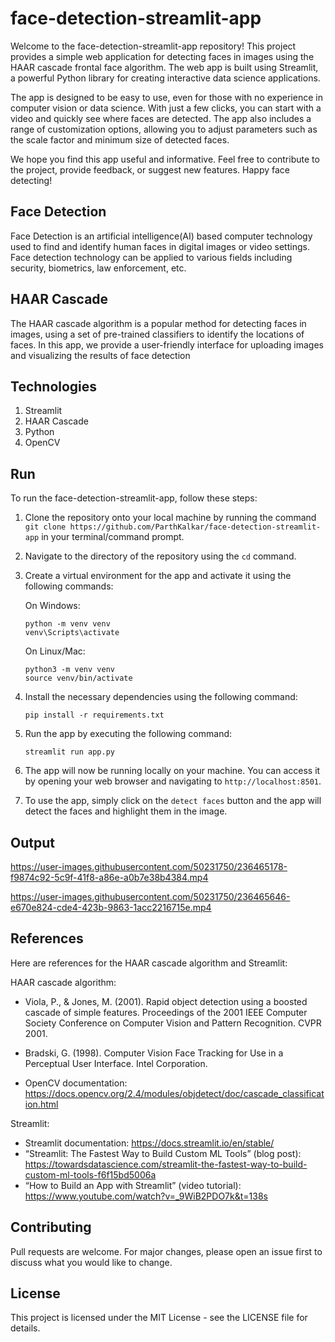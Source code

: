 # face-detection-streamlit-app
Welcome to the face-detection-streamlit-app repository! This project provides a simple web application for detecting faces in images using the HAAR cascade frontal face algorithm. The web app is built using Streamlit, a powerful Python library for creating interactive data science applications.

The app is designed to be easy to use, even for those with no experience in computer vision or data science. With just a few clicks, you can start with a video and quickly see where faces are detected. The app also includes a range of customization options, allowing you to adjust parameters such as the scale factor and minimum size of detected faces.

We hope you find this app useful and informative. Feel free to contribute to the project, provide feedback, or suggest new features. Happy face detecting!

## Face Detection
Face Detection is an artificial intelligence(AI) based computer technology used to find and identify human faces in digital images or video settings. Face detection technology can be applied to various fields including security, biometrics, law enforcement, etc. 

## HAAR Cascade
The HAAR cascade algorithm is a popular method for detecting faces in images, using a set of pre-trained classifiers to identify the locations of faces. In this app, we provide a user-friendly interface for uploading images and visualizing the results of face detection

## Technologies
1. Streamlit 
2. HAAR Cascade
3. Python
4. OpenCV

## Run
To run the face-detection-streamlit-app, follow these steps:

1. Clone the repository onto your local machine by running the command `git clone https://github.com/ParthKalkar/face-detection-streamlit-app` in your terminal/command prompt. 

2. Navigate to the directory of the repository using the `cd` command. 

3. Create a virtual environment for the app and activate it using the following commands:
   
   On Windows: 
   ```
   python -m venv venv
   venv\Scripts\activate
   ```
   
   On Linux/Mac:
   ```
   python3 -m venv venv
   source venv/bin/activate
   ```

4. Install the necessary dependencies using the following command:
   
   ```
   pip install -r requirements.txt
   ```

5. Run the app by executing the following command:

   ```
   streamlit run app.py
   ```
   
6. The app will now be running locally on your machine. You can access it by opening your web browser and navigating to `http://localhost:8501`. 

7. To use the app, simply click on the `detect faces` button and the app will detect the faces and highlight them in the image. 

## Output


https://user-images.githubusercontent.com/50231750/236465178-f9874c92-5c9f-41f8-a86e-a0b7e38b4384.mp4




https://user-images.githubusercontent.com/50231750/236465646-e670e824-cde4-423b-9863-1acc2216715e.mp4


## References
Here are references for the HAAR cascade algorithm and Streamlit:

HAAR cascade algorithm:
* Viola, P., & Jones, M. (2001). Rapid object detection using a boosted cascade of simple features. Proceedings of the 2001 IEEE Computer Society Conference on Computer Vision and Pattern Recognition. CVPR 2001.

* Bradski, G. (1998). Computer Vision Face Tracking for Use in a Perceptual User Interface. Intel Corporation.

* OpenCV documentation: https://docs.opencv.org/2.4/modules/objdetect/doc/cascade_classification.html

Streamlit:
* Streamlit documentation: https://docs.streamlit.io/en/stable/
* “Streamlit: The Fastest Way to Build Custom ML Tools” (blog post): https://towardsdatascience.com/streamlit-the-fastest-way-to-build-custom-ml-tools-f6f15bd5006a
* “How to Build an App with Streamlit” (video tutorial): https://www.youtube.com/watch?v=_9WiB2PDO7k&t=138s

## Contributing
Pull requests are welcome. For major changes, please open an issue first to discuss what you would like to change.

## License
This project is licensed under the MIT License - see the LICENSE file for details.
